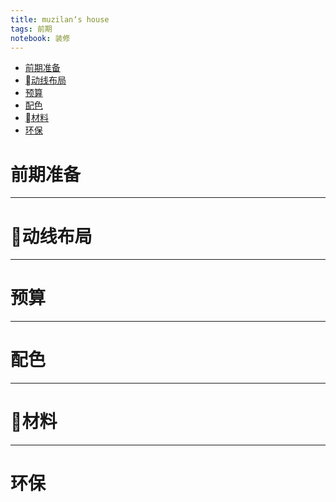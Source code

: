 ```yaml
---
title: muzilan‘s house
tags: 前期
notebook: 装修
---
```


<!-- TOC -->

- [前期准备](#前期准备)
- [动线布局](#动线布局)
- [预算](#预算)
- [配色](#配色)
- [材料](#材料)
- [环保](#环保)

<!-- /TOC -->

# 前期准备
----

# 动线布局
----

# 预算
----

# 配色
----

# 材料
----

# 环保




